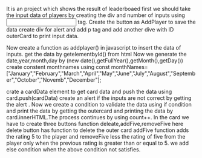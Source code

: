It is an project which shows the result of leaderboaed
first we should take the input data of players by creating the div and number of inputs using <input> tag.
Create the button as AddPlayer to save the data 
create div for alert and add p tag and add another dive with ID outerCard to print input data.

Now create a function as addplayer() in javascript to insert the data of inputs.
get the data by getelementbyId() from html
Now we generate the date,year,month,day by (new date(),getFullYear(),getMonth(),getDay())
create constent monthnames using const monthNames=["January","February","March","April","May","June","July","August","September","October","Novemb","December"];

crate a cardData element to get card data and push the data using card.push(cardData)
create an alert if the inputs are not correct by getting the alert .
Now we create a condition to validate the data using if condition and print the data by getting the outercard  and printing the data by card.innerHTML.The process continues by using count++.
In the card we have to create three buttons function deleate,addFive,removeFive
here delete button has function to delete the outer card
addFive function adds the rating 5 to the player and removeFive less the rating of five from the player only when the previous rating is greater than or equal to 5.
we add else condition when the above condition not satisfies.
